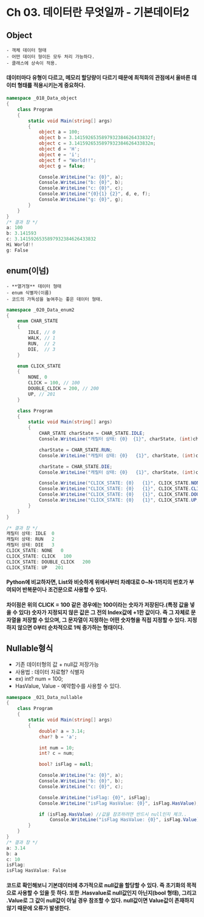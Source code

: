 # Ch 03. 데이터란 무엇일까 - 기본데이터2



## Object

	- 객체 데이터 형태
	- 어떤 데이터 형이든 모두 처리 가능하다.
	- 클래스에 상속이 적용.



#### 데이터마다 유형이 다르고, 메모리 할당량이 다르기 때문에 최적화의 관점에서 올바른 데이터 형태를 적용시키는게 중요하다.

``` C#
namespace _018_Data_object
{
    class Program
    {
        static void Main(string[] args)
        {
            object a = 100;
            object b = 3.1415926535897932384626433832f;
            object c = 3.1415926535897932384626433832m;
            object d = 'H';
            object e = 'i';
            object f = "World!!";
            object g = false;

            Console.WriteLine("a: {0}", a);
            Console.WriteLine("b: {0}", b);
            Console.WriteLine("c: {0}", c);
            Console.WriteLine("{0}{1} {2}", d, e, f);
            Console.WriteLine("g: {0}", g);
        }
    }
}    
/* 결과 창 */
a: 100
b: 3.141593
c: 3.1415926535897932384626433832
Hi World!!
g: False
```



## enum(이넘)

	- **열거형** 데이터 형태
	- enum 식별자(이름)
	- 코드의 가독성을 높여주는 좋은 데이터 형태. 

``` C#
namespace _020_Data_enum2
{
    enum CHAR_STATE
    {
        IDLE, // 0
        WALK, // 1
        RUN,  // 2
        DIE,  // 3
    }

    enum CLICK_STATE
    {
        NONE, 0
        CLICK = 100, // 100
        DOUBLE_CLICK = 200, // 200
        UP, // 201
    }

    class Program
    {
        static void Main(string[] args)
        {
            CHAR_STATE charState = CHAR_STATE.IDLE;
            Console.WriteLine("캐릴터 상태: {0}  {1}", charState, (int)charState);

            charState = CHAR_STATE.RUN;
            Console.WriteLine("캐릴터 상태: {0}   {1}", charState, (int)charState);

            charState = CHAR_STATE.DIE;
            Console.WriteLine("캐릴터 상태: {0}   {1}", charState, (int)charState);

            Console.WriteLine("CLICK_STATE: {0}   {1}", CLICK_STATE.NONE, (int)CLICK_STATE.NONE);
            Console.WriteLine("CLICK_STATE: {0}   {1}", CLICK_STATE.CLICK, (int)CLICK_STATE.CLICK);
            Console.WriteLine("CLICK_STATE: {0}   {1}", CLICK_STATE.DOUBLE_CLICK, (int)CLICK_STATE.DOUBLE_CLICK);
            Console.WriteLine("CLICK_STATE: {0}   {1}", CLICK_STATE.UP, (int)CLICK_STATE.UP);
        }
    }
}

/* 결과 창 */
캐릴터 상태: IDLE  0
캐릴터 상태: RUN   2
캐릴터 상태: DIE   3
CLICK_STATE: NONE   0
CLICK_STATE: CLICK   100
CLICK_STATE: DOUBLE_CLICK   200
CLICK_STATE: UP   201
```

#### Python에 비교하자면,  List와 비슷하게 위에서부터 차례대로 0~N-1까지의 번호가 부여되어 반복문이나 조건문으로 사용할 수 있다.

#### 차이점은 위의 CLICK = 100 같은 경우에는 100이라는 숫자가 저장된다.(특정 값을 넣을 수 있다) 숫자가 지정되지 않은 값은 그 전의 Index값에 +1한 값이다. 즉 그 자체로 문자열을 저장할 수 있으며, 그 문자열이 지정하는 어떤 숫자형을 직접 지정할 수 있다. 지정하지 않으면 0부터 순차적으로 1씩 증가하는 형태이다.



## Nullable형식

 - 기존 데이터형의 값 + null값 저장가능
 - 사용법 : 데이터 자료형? 식별자
 - ex) int? num = 100;
 - HasValue, Value - 예약함수를 사용할 수 있다.



``` C#
namespace _021_Data_nullable
{
    class Program
    {
        static void Main(string[] args)
        {
            double? a = 3.14;
            char? b = 'a';

            int num = 10;
            int? c = num;

            bool? isFlag = null;

            Console.WriteLine("a: {0}", a);
            Console.WriteLine("b: {0}", b);
            Console.WriteLine("c: {0}", c);

            Console.WriteLine("isFlag: {0}", isFlag);
            Console.WriteLine("isFlag HasValue: {0}", isFlag.HasValue);

            if (isFlag.HasValue) //값을 참조하려면 반드시 null인지 체크..
                Console.WriteLine("isFlag HasValue: {0}", isFlag.Value);
        }
    }
}
/* 결과 창 */
a: 3.14
b: a
c: 10
isFlag:
isFlag HasValue: False
```

#### 코드로 확인해보니 기본데이터에 추가적으로 null값을 할당할 수 있다. 즉 초기화의 목적으로 사용할 수 있을 듯 하다. 또한 .Hasvalue로 null값인지 아닌지(bool 형태), 그리고 .Value로 그 값이 null값이 아닐 경우 참조할 수 있다. null값이면 Value값이 존재하지 않기 때문에 오류가 발생한다.



